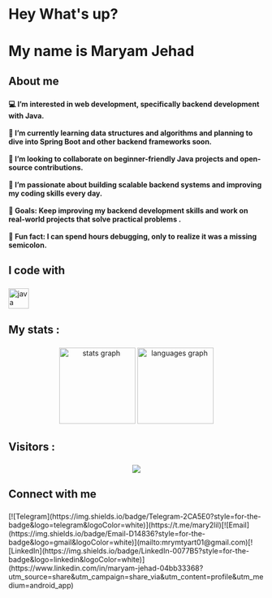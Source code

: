 <h1 align="left">Hey What's up?</h1>

###

<h1 align="left">My name is Maryam Jehad</h1>

###

<h2 align="left">About me</h2>

###

<h4 align="left">💻 I’m interested in web development, specifically backend development with Java.  <br><br>🌱 I’m currently learning data structures and algorithms and planning to dive into Spring Boot and other backend frameworks soon.  <br><br>💞️ I’m looking to collaborate on beginner-friendly Java projects and open-source contributions.  <br><br>🚀 I’m passionate about building scalable backend systems and improving my coding skills every day. <br><br>🎯 Goals: Keep improving my backend development skills and work on real-world projects that solve practical problems .  <br><br>🎲 Fun fact: I can spend hours debugging, only to realize it was a missing semicolon.</h4>

###

<h2 align="left">I code with</h2>

###

<div align="left">
  <img src="https://cdn.jsdelivr.net/gh/devicons/devicon/icons/java/java-original.svg" height="40" alt="java logo"  />
</div>

###

<h2 align="left">My stats  :</h2>

###

<div align="center">
  <img src="https://github-readme-stats.vercel.app/api?username=mary2lil&hide_title=false&hide_rank=false&show_icons=true&include_all_commits=true&count_private=true&disable_animations=false&theme=dracula&locale=en&hide_border=false&order=1" height="150" alt="stats graph"  />
  <img src="https://github-readme-stats.vercel.app/api/top-langs?username=mary2lil&locale=en&hide_title=false&layout=compact&card_width=320&langs_count=5&theme=dracula&hide_border=false&order=2" height="150" alt="languages graph"  />
</div>

###

<h2 align="left">Visitors :</h2>

###

<div align="center">
  <img src="https://visitor-badge.laobi.icu/badge?page_id=mary2lil.mary2lil&"  />
</div>

###

<h2 align="left">Connect with me</h2>

###

<div align="left">
[![Telegram](https://img.shields.io/badge/Telegram-2CA5E0?style=for-the-badge&logo=telegram&logoColor=white)](https://t.me/mary2lil)[![Email](https://img.shields.io/badge/Email-D14836?style=for-the-badge&logo=gmail&logoColor=white)](mailto:mrymtyart01@gmail.com)[![LinkedIn](https://img.shields.io/badge/LinkedIn-0077B5?style=for-the-badge&logo=linkedin&logoColor=white)](https://www.linkedin.com/in/maryam-jehad-04bb33368?utm_source=share&utm_campaign=share_via&utm_content=profile&utm_medium=android_app)
